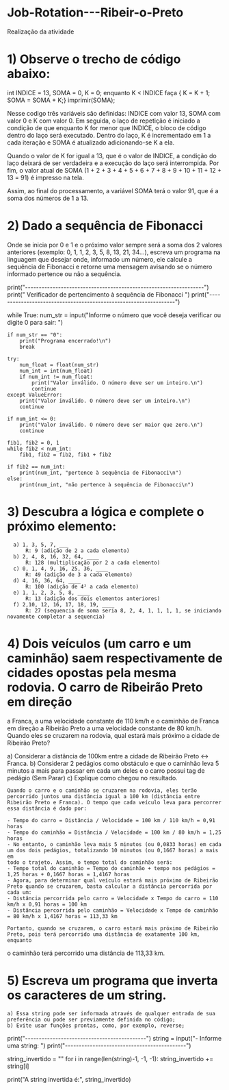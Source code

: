 # Job-Rotation---Ribeir-o-Preto
Realização da atividade

# 1) Observe o trecho de código abaixo:
int INDICE = 13, SOMA = 0, K = 0;
enquanto K < INDICE faça { K = K + 1; SOMA = SOMA + K;}
imprimir(SOMA);

Nesse codigo três variáveis são definidas: INDICE com valor 13, SOMA com valor 0 e K com valor 0. 
Em seguida, o laço de repetição é iniciado a condição de que enquanto K for menor que INDICE, o bloco de código dentro do laço será executado. Dentro do laço, K é incrementado em 1 a cada iteração e SOMA é atualizado adicionando-se K a ela.

Quando o valor de K for igual a 13, que é o valor de INDICE, a condição do laço deixará de ser verdadeira e a execução do laço será interrompida. Por fim, o valor atual de SOMA (1 + 2 + 3 + 4 + 5 + 6 + 7 + 8 + 9 + 10 + 11 + 12 + 13 = 91) é impresso na tela.

Assim, ao final do processamento, a variável SOMA terá o valor 91, que é a soma dos números de 1 a 13.

# 2) Dado a sequência de Fibonacci
Onde se inicia por 0 e 1 e o próximo valor sempre será a soma dos 2 valores anteriores (exemplo: 0, 1, 1, 2, 3, 5, 8, 13, 21, 34...), escreva um programa na linguagem que desejar onde, informado um número, ele calcule a sequência de Fibonacci e retorne uma mensagem avisando se o número informado pertence ou não a sequência.

print("-----------------------------------------------------------------")
print("      Verificador de pertencimento à sequência de Fibonacci      ")
print("-----------------------------------------------------------------")

while True:
    num_str = input("Informe o número que você deseja verificar ou digite 0 para sair: ")

    if num_str == "0":
        print("Programa encerrado!\n")
        break

    try:
        num_float = float(num_str)
        num_int = int(num_float)
        if num_int != num_float:
            print("Valor inválido. O número deve ser um inteiro.\n")
            continue
    except ValueError:
        print("Valor inválido. O número deve ser um inteiro.\n")
        continue

    if num_int <= 0:
        print("Valor inválido. O número deve ser maior que zero.\n")
        continue

    fib1, fib2 = 0, 1
    while fib2 < num_int:
        fib1, fib2 = fib2, fib1 + fib2

    if fib2 == num_int:
        print(num_int, "pertence à sequência de Fibonacci\n")
    else:
        print(num_int, "não pertence à sequência de Fibonacci\n")

# 3) Descubra a lógica e complete o próximo elemento:
      a) 1, 3, 5, 7, ___
          R: 9 (adição de 2 a cada elemento)
      b) 2, 4, 8, 16, 32, 64, ____
          R: 128 (multiplicação por 2 a cada elemento)
      c) 0, 1, 4, 9, 16, 25, 36, ____
          R: 49 (adição de 3 a cada elemento)
      d) 4, 16, 36, 64, ____
          R: 100 (adição de 4² a cada elemento)
      e) 1, 1, 2, 3, 5, 8, ____
          R: 13 (adição dos dois elementos anteriores)
      f) 2,10, 12, 16, 17, 18, 19, ____
          R: 27 (sequencia de soma seria 8, 2, 4, 1, 1, 1, 1, se iniciando novamente completar a sequencia)
        
# 4) Dois veículos (um carro e um caminhão) saem respectivamente de cidades opostas pela mesma rodovia. O carro de Ribeirão Preto em direção 
a Franca, a uma velocidade constante de 110 km/h e o caminhão de Franca em direção a Ribeirão Preto a uma velocidade constante de 80 km/h. 
Quando eles se cruzarem na rodovia, qual estará mais próximo a cidade de Ribeirão Preto?

a) Considerar a distância de 100km entre a cidade de Ribeirão Preto <-> Franca.
b) Considerar 2 pedágios como obstáculo e que o caminhão leva 5 minutos a mais para passar em cada um deles e o carro possui tag de pedágio (Sem Parar)
c) Explique como chegou no resultado.

    Quando o carro e o caminhão se cruzarem na rodovia, eles terão percorrido juntos uma distância igual a 100 km (distância entre Ribeirão Preto e Franca). O tempo que cada veículo leva para percorrer essa distância é dado por:

    - Tempo do carro = Distância / Velocidade = 100 km / 110 km/h = 0,91 horas
    - Tempo do caminhão = Distância / Velocidade = 100 km / 80 km/h = 1,25 horas
    - No entanto, o caminhão leva mais 5 minutos (ou 0,0833 horas) em cada um dos dois pedágios, totalizando 10 minutos (ou 0,1667 horas) a mais em 
    todo o trajeto. Assim, o tempo total do caminhão será:
    - Tempo total do caminhão = Tempo do caminhão + tempo nos pedágios = 1,25 horas + 0,1667 horas = 1,4167 horas
    - Agora, para determinar qual veículo estará mais próximo de Ribeirão Preto quando se cruzarem, basta calcular a distância percorrida por cada um:
    - Distância percorrida pelo carro = Velocidade x Tempo do carro = 110 km/h x 0,91 horas = 100 km
    - Distância percorrida pelo caminhão = Velocidade x Tempo do caminhão = 80 km/h x 1,4167 horas = 113,33 km
    
    Portanto, quando se cruzarem, o carro estará mais próximo de Ribeirão Preto, pois terá percorrido uma distância de exatamente 100 km, enquanto
o caminhão terá percorrido uma distância de 113,33 km.

# 5) Escreva um programa que inverta os caracteres de um string.
    a) Essa string pode ser informada através de qualquer entrada de sua preferência ou pode ser previamente definida no código;
    b) Evite usar funções prontas, como, por exemplo, reverse;

print("--------------------------------------------")
string = input("-  Informe uma string: ")
print("--------------------------------------------")

string_invertido = ""
for i in range(len(string)-1, -1, -1):
    string_invertido += string[i]

print("A string invertida é:", string_invertido)
